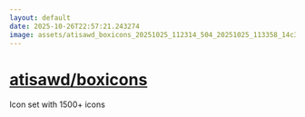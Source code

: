 ```yaml
---
layout: default
date: 2025-10-26T22:57:21.243274
image: assets/atisawd_boxicons_20251025_112314_504_20251025_113358_14c305--20251025T133414166--cropped.png
---
```


# [atisawd/boxicons](https://github.com/atisawd/boxicons/)

Icon set with 1500+ icons

